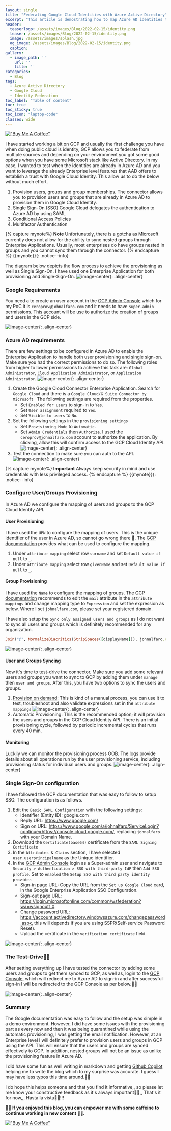```yaml
---
layout: single
title: "Federating Google Cloud Identities with Azure Active Directory"
excerpt: "This article is demostrating how to map Azure AD identities to Google Cloud Identity."
header:
  teaserlogo: /assets/images/Blog/2022-02-15/identity.png
  teaser: /assets/images/Blog/2022-02-15/identity.png
  image: /assets/images/splash.jpg
  og_image: /assets/images/Blog/2022-02-15/identity.png
  caption:
gallery:
  - image_path: ''
    url: ''
    title: ''
categories:
  - Blog
tags:
  - Azure Active Directory
  - Google Cloud
  - Identity Federation
toc_label: "Table of content"
toc: true
toc_sticky: true
toc_icon: "laptop-code"
classes: wide
---
```

[!["Buy Me A Coffee"](https://user-images.githubusercontent.com/1376749/120938564-50c59780-c6e1-11eb-814f-22a0399623c5.png)](https://www.buymeacoffee.com/cerocool)

I have started working a bit on GCP and usually the first challenge you have when doing public cloud is identity, GCP allows you to federate from multiple sources and depending on your environment you got some good options when you have some Microsoft stack like Active Directory. In my case, I wanted to test when the identities are already in Azure AD and you want to leverage the already Enterprise level features that AAD offers to establish a trust with Google Cloud Identity.  This allow us to do the below without much effort.

1. Provision users, groups and group memberships.
   The connector allows you to provision users and groups that are already in Azure AD to provision them in Google Cloud Identity. 
1. Single Sign-On (SSO)
  Google Cloud delegates the authentication to Azure AD by using SAML
1. Conditional Access Policies
1. Multifactor Authentication

{% capture mynote%}
**Note** 
Unfortunately, there is a gotcha as Microsoft currently does not allow for the ability to sync nested groups through Enterprise Applications. Usually, most enterprises do have groups nested in groups and you cannot sync them through the connector. 
{% endcapture %}
{{mynote}}{: .notice--info}

The diagram below depicts the flow process to achieve the provisioning as well as Single Sign-On. I have used one Enterprise Application for both provisioning and Single-Sign-On.
![image-center](/assets\images\Blog\2022-02-15\identity.png){: .align-center}

### Google Requirements
You need a to create an user account in the [GCP Admin Console][gcp_console] which for my PoC it is `ceroprov@johnalfaro.com` and it needs to have `super-admin` permissions. This account will be use to authorize the creation of groups and users in the GCP side.

![image-center](/assets\images\Blog\2022-02-15\prov.png){: .align-center}


### Azure AD requirements
There are few settings to be configured in Azure AD to enable the Enterprise Application to handle both user provisioning and single sign-on. Make sure you had the correct permissions to do so. The following roles from higher to lower permisssions to achieve this task are: `Global Administrator`, `Cloud Application Administrator`, or `Application Administrator`.
![image-center](/assets\images\Blog\2022-02-15\entapp.png){: .align-center}

  1. Create the Google Cloud Connector Enterprise Application. Search for `Google Cloud` and there is a `Google Cloud/G Suite Connector by Microsoft ` The following settings are required from the properties.
     - Set `Enabled for users` to sign-in to `Yes`.
     - Set `User assignment` required to `Yes`.
     - Set `Visible to users` to `No`.
  2. Set the following settings in the `provisioning settings`
     - Set `Provisioning Mode` to `Automatic`.
     - Set `Admin Credentials` then `Authorize`.
       I used the `ceroprov@johnalfaro.com` account to authorize the application. By clicking, allow this will confirm access to the GCP Cloud Identity API.
![image-center](/assets\images\Blog\2022-02-15\aad_to_gcp.png){: .align-center}
  3. Test the connection to make sure you can auth to the API.
![image-center](/assets\images\Blog\2022-02-15\testcon.png){: .align-center}
  
{% capture mynote%}
**Important** Always keep security in mind and use credentials with less privileged access.
{% endcapture %}
{{mynote}}{: .notice--info}

### Configure User/Groups Provisioning
In Azure AD we configure the mapping of users and groups to the GCP Cloud Identity API.

#### User Provisioning
I have used the `UPN` to configure the mapping of users. This is the unique identifier of the user in Azure AD, so cannot go wrong there 🤠. The [GCP documentation][gcp_doco] provides what can be used to configure the mapping.
  1. Under `attribute mapping` select row `surname` and set `Default value if null` to `_`.
  2. Under `attribute mapping` select row `givenName` and set `Default value if null` to `_`.

#### Group Provisioning
I have used the `Name` to configure the mapping of groups. The [GCP documentation][gcp_doco] recommends to edit the `mail` attribute in the `attribute mappings` and change mapping type to `Expression` and set the expression as below. Where I set `johnalfaro.com`, please set your registered domain.

I have also setup the `Sync only assigned users and groups` as I do not want to sync all users and groups which is definitely recommended for any organization.

```ruby
Join("@", NormalizeDiacritics(StripSpaces([displayName])), johnalfaro.com")
```
![image-center](/assets\images\Blog\2022-02-15\mapp.png){: .align-center}
 
#### User and Groups Syncing
Now it's time to test-drive the connector. Make sure you add some relevant users and groups you want to sync to GCP by adding them under `manage` then `user and groups`. After this, you have two options to sync the users and groups.

  1. [Provision on demand][demand]: This is kind of a manual process, you can use it to test, troubleshoot and also validate expressions set in the `attribute mappings`
![image-center](/assets\images\Blog\2022-02-15\provondemand.png){: .align-center}
  2. Automatic Provisioning: This is the recommended option; it will provision the users and groups in the GCP Cloud Identity API. There is an initial provisioning cycle, followed by periodic incremental cycles that runs every 40 min.

#### Monitoring
Luckily we can monitor the provisioning process OOB. The logs provide details about all operations run by the user provisioning service, including provisioning status for individual users and groups.
![image-center](/assets\images\Blog\2022-02-15\logs.png){: .align-center}

### Single Sign-On configuration
I have followed the GCP documentation that was easy to follow to setup SSO. The configuration is as follows.
  1. Edit the `Basic SAML Configuration` with the following settings:
     - Identifier (Entity ID): google.com
     - Reply URL: https://www.google.com/
     - Sign on URL: https://www.google.com/a/johnalfaro/ServiceLogin?continue=https://console.cloud.google.com/, replacing `johnalfaro` with your Domain Name.
  2. Download the `Certificate(base64)` certificate from the `SAML Signing Certificate`
  3. In the `Attributes & Claims` section, I have selected `user.userprincipalname` as the Unique identifier.
  4. In the [GCP Admin Console][gcp_console] login as a Super-admin user and navigate to `Security > Authentication > SSO with third-party IdP` then `Add SSO profile`. Set to `enabled` the `Setup SSO with third party identity provider`.
     - Sign-in page URL: Copy the URL from the `Set up Google Cloud` card, in the Google  Enterprise Application SSO Configuration.
     - Sign-out page URL: https://login.microsoftonline.com/common/wsfederation?wa=wsignout1.0.
     - Change password URL: https://account.activedirectory.windowsazure.com/changepassword.aspx, this will depends if you are using SSPR(Self-service Password Reset).
     - Upload the certificate in the `verification certificate` field.

![image-center](/assets\images\Blog\2022-02-15\sso.png){: .align-center}

### The Test-Drive🦸‍♂️
After setting everything up I have tested the connector by adding some users and groups to get them synced to GCP, as well as, login to the [GCP Console][console], which will redirect me to Azure AD  to sign-in and after successful sign-in I will be redirected to the GCP Console as per below.👨‍💻

![image-center](/assets\images\Blog\2022-02-15\sso_gcp.gif){: .align-center}


### Summary
The Google documentation was easy to follow and the setup was simple in a demo environment. However, I did have some issues with the provisioning part as every now and then it was being quarantined while using the automatic provisioning, I was getting the email notification. However, at an Enterprise level I will definitely prefer to provision users and groups in GCP using the API. This will ensure that the users and groups are synced effectively to GCP. In addition, nested groups will not be an issue as unlike the provisioning feature in Azure AD.

I did have some fun as well writing in markdown and getting [Github Copilot][gh] helping me to write the blog which to my surprise was accurate. I guess I may have less typos this time around.👨‍💻

I do hope this helps someone and that you find it informative,, so please let me know your constructive feedback as it's always important🕵️‍♂️,, That's it for now,,, Hasta la vista🐱‍🏍!!!

**🚴‍♂️ If you enjoyed this blog, you can empower me with some caffeine to continue working in new content 🚴‍♂️.**

[!["Buy Me A Coffee"](https://user-images.githubusercontent.com/1376749/120938564-50c59780-c6e1-11eb-814f-22a0399623c5.png)](https://www.buymeacoffee.com/cerocool)

[gcp_console]: https://admin.google.com/
[gcp_doco]: https://cloud.google.com/architecture/identity/federating-gcp-with-azure-ad-configuring-provisioning-and-single-sign-on#configure_user_provisioning
[demand]: https://docs.microsoft.com/en-us/azure/active-directory/app-provisioning/provision-on-demand
[console]: https://console.cloud.google.com/
[gh]: https://copilot.github.com/